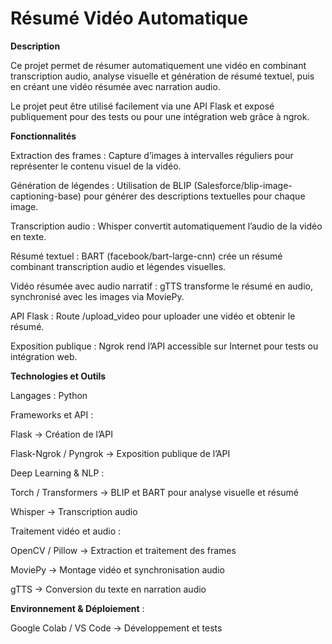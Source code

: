  # Résumé Vidéo Automatique
**Description**

Ce projet permet de résumer automatiquement une vidéo en combinant transcription audio, analyse visuelle et génération de résumé textuel, puis en créant une vidéo résumée avec narration audio.

Le projet peut être utilisé facilement via une API Flask et exposé publiquement pour des tests ou pour une intégration web grâce à ngrok.

**Fonctionnalités**

Extraction des frames : Capture d’images à intervalles réguliers pour représenter le contenu visuel de la vidéo.

Génération de légendes : Utilisation de BLIP (Salesforce/blip-image-captioning-base) pour générer des descriptions textuelles pour chaque image.

Transcription audio : Whisper convertit automatiquement l’audio de la vidéo en texte.

Résumé textuel : BART (facebook/bart-large-cnn) crée un résumé combinant transcription audio et légendes visuelles.

Vidéo résumée avec audio narratif : gTTS transforme le résumé en audio, synchronisé avec les images via MoviePy.

API Flask : Route /upload_video pour uploader une vidéo et obtenir le résumé.

Exposition publique : Ngrok rend l’API accessible sur Internet pour tests ou intégration web.

**Technologies et Outils**

Langages : Python

Frameworks et API :

Flask → Création de l’API

Flask-Ngrok / Pyngrok → Exposition publique de l’API

Deep Learning & NLP :

Torch / Transformers → BLIP et BART pour analyse visuelle et résumé

Whisper → Transcription audio

Traitement vidéo et audio :

OpenCV / Pillow → Extraction et traitement des frames

MoviePy → Montage vidéo et synchronisation audio

gTTS → Conversion du texte en narration audio

**Environnement & Déploiement** :

Google Colab / VS Code → Développement et tests
